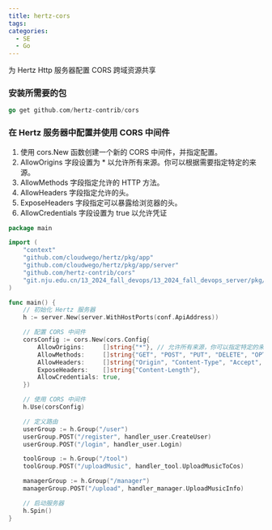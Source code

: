 ```yaml
---
title: hertz-cors
tags:
categories:
  - SE
  - Go
---
```


为 Hertz Http 服务器配置 CORS 跨域资源共享

<!--more-->

### 安装所需要的包

```go
go get github.com/hertz-contrib/cors
```



### 在 Hertz 服务器中配置并使用 CORS 中间件

1. 使用 cors.New 函数创建一个新的 CORS 中间件，并指定配置。
2. AllowOrigins 字段设置为 * 以允许所有来源。你可以根据需要指定特定的来源。
3. AllowMethods 字段指定允许的 HTTP 方法。
4. AllowHeaders 字段指定允许的头。
5. ExposeHeaders 字段指定可以暴露给浏览器的头。
6. AllowCredentials 字段设置为 true 以允许凭证

```go
package main

import (
    "context"
    "github.com/cloudwego/hertz/pkg/app"
    "github.com/cloudwego/hertz/pkg/app/server"
    "github.com/hertz-contrib/cors"
    "git.nju.edu.cn/13_2024_fall_devops/13_2024_fall_devops_server/pkg/conf"
)

func main() {
    // 初始化 Hertz 服务器
    h := server.New(server.WithHostPorts(conf.ApiAddress))

    // 配置 CORS 中间件
    corsConfig := cors.New(cors.Config{
        AllowOrigins:     []string{"*"}, // 允许所有来源，你可以指定特定的来源
        AllowMethods:     []string{"GET", "POST", "PUT", "DELETE", "OPTIONS"},
        AllowHeaders:     []string{"Origin", "Content-Type", "Accept", "Authorization"},
        ExposeHeaders:    []string{"Content-Length"},
        AllowCredentials: true,
    })

    // 使用 CORS 中间件
    h.Use(corsConfig)

    // 定义路由
    userGroup := h.Group("/user")
    userGroup.POST("/register", handler_user.CreateUser)
    userGroup.POST("/login", handler_user.Login)

    toolGroup := h.Group("/tool")
    toolGroup.POST("/uploadMusic", handler_tool.UploadMusicToCos)

    managerGroup := h.Group("/manager")
    managerGroup.POST("/upload", handler_manager.UploadMusicInfo)

    // 启动服务器
    h.Spin()
}
```





